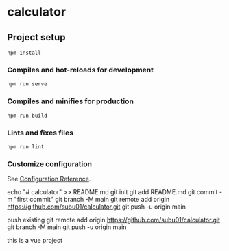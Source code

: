 # calculator

## Project setup
```
npm install
```

### Compiles and hot-reloads for development
```
npm run serve
```

### Compiles and minifies for production
```
npm run build
```

### Lints and fixes files
```
npm run lint
```

### Customize configuration
See [Configuration Reference](https://cli.vuejs.org/config/).

echo "# calculator" >> README.md
git init
git add README.md
git commit -m "first commit"
git branch -M main
git remote add origin https://github.com/subu01/calculator.git
git push -u origin main

push existing
git remote add origin https://github.com/subu01/calculator.git
git branch -M main
git push -u origin main

this is a vue project